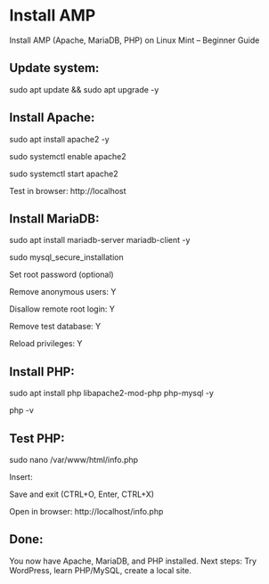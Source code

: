 # Install AMP

Install AMP (Apache, MariaDB, PHP) on Linux Mint – Beginner Guide

## Update system:

sudo apt update && sudo apt upgrade -y

## Install Apache:

sudo apt install apache2 -y

sudo systemctl enable apache2

sudo systemctl start apache2

Test in browser: http://localhost

## Install MariaDB:

sudo apt install mariadb-server mariadb-client -y

sudo mysql_secure_installation

Set root password (optional)

Remove anonymous users: Y

Disallow remote root login: Y

Remove test database: Y

Reload privileges: Y

## Install PHP:

sudo apt install php libapache2-mod-php php-mysql -y

php -v

## Test PHP:

sudo nano /var/www/html/info.php

Insert: <?php phpinfo(); ?>

Save and exit (CTRL+O, Enter, CTRL+X)

Open in browser: http://localhost/info.php

## Done:
You now have Apache, MariaDB, and PHP installed.
Next steps: Try WordPress, learn PHP/MySQL, create a local site.
